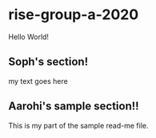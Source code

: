 # rise-group-a-2020

Hello World!


## Soph's section!
my text goes here

## Aarohi's sample section!!
This is my part of the sample read-me file. 